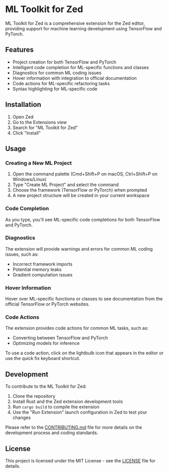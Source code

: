 # ML Toolkit for Zed

ML Toolkit for Zed is a comprehensive extension for the Zed editor, providing support for machine learning development using TensorFlow and PyTorch.

## Features

- Project creation for both TensorFlow and PyTorch
- Intelligent code completion for ML-specific functions and classes
- Diagnostics for common ML coding issues
- Hover information with integration to official documentation
- Code actions for ML-specific refactoring tasks
- Syntax highlighting for ML-specific code

## Installation

1. Open Zed
2. Go to the Extensions view
3. Search for "ML Toolkit for Zed"
4. Click "Install"

## Usage

### Creating a New ML Project

1. Open the command palette (Cmd+Shift+P on macOS, Ctrl+Shift+P on Windows/Linux)
2. Type "Create ML Project" and select the command
3. Choose the framework (TensorFlow or PyTorch) when prompted
4. A new project structure will be created in your current workspace

### Code Completion

As you type, you'll see ML-specific code completions for both TensorFlow and PyTorch.

### Diagnostics

The extension will provide warnings and errors for common ML coding issues, such as:
- Incorrect framework imports
- Potential memory leaks
- Gradient computation issues

### Hover Information

Hover over ML-specific functions or classes to see documentation from the official TensorFlow or PyTorch websites.

### Code Actions

The extension provides code actions for common ML tasks, such as:
- Converting between TensorFlow and PyTorch
- Optimizing models for inference

To use a code action, click on the lightbulb icon that appears in the editor or use the quick fix keyboard shortcut.

## Development

To contribute to the ML Toolkit for Zed:

1. Clone the repository
2. Install Rust and the Zed extension development tools
3. Run `cargo build` to compile the extension
4. Use the "Run Extension" launch configuration in Zed to test your changes

Please refer to the [CONTRIBUTING.md](CONTRIBUTING.md) file for more details on the development process and coding standards.

## License

This project is licensed under the MIT License - see the [LICENSE](LICENSE) file for details.

